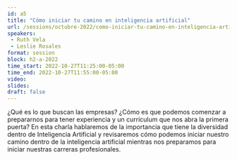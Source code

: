 ```yaml
---
id: a5
title: "Cómo iniciar tu camino en inteligencia artificial"
url: /sessions/octubre-2022/como-iniciar-tu-camino-en-inteligencia-artificial
speakers:
 - Ruth Vela
 - Leslie Rosales
format: session
block: h2-a-2022
time_start: 2022-10-27T11:25:00-05:00
time_end: 2022-10-27T11:55:00-05:00
video:
slides:
draft: false
---
```


¿Qué es lo que buscan las empresas? ¿Cómo es que podemos comenzar a prepararnos para tener experiencia y un currículum que nos abra la primera puerta? En esta charla hablaremos de la importancia que tiene la diversidad dentro de Inteligencia Artificial y revisaremos cómo podemos iniciar nuestro camino dentro de la inteligencia artificial mientras nos preparamos para iniciar nuestras carreras profesionales.